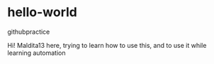 # hello-world
githubpractice

Hi!
Maldita13 here, trying to learn how to use this, and to use it while learning automation
